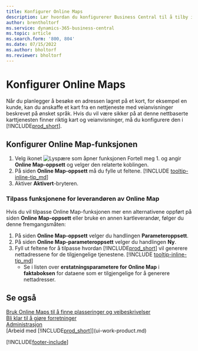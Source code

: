 ```yaml
---
title: Konfigurer Online Maps
description: Lær hvordan du konfigurerer Business Central til å tilby instruksjoner og stedsinformasjon med en nettbasert karttjeneste.
author: brentholtorf
ms.service: dynamics-365-business-central
ms.topic: article
ms.search.form: '800, 804'
ms.date: 07/15/2022
ms.author: bholtorf
ms.reviewer: bholtorf
---
```

# Konfigurer Online Maps

Når du planlegger å besøke en adressen lagret på et kort, for eksempel en kunde, kan du anskaffe et kart fra en nettjeneste med veianvisninger beskrevet på ønsket språk. Hvis du vil være sikker på at denne nettbaserte karttjenesten finner riktig kart og veianvisninger, må du konfigurere den i [!INCLUDE[prod_short](includes/prod_short.md)].

## Konfigurer Online Map-funksjonen

1. Velg ikonet ![Lyspære som åpner funksjonen Fortell meg 1.](media/ui-search/search_small.png "Fortell hva du vil gjøre") og angir **Online Map-oppsett** og velger den relaterte koblingen.
2. På siden **Online Map-oppsett** må du fylle ut feltene. [!INCLUDE [tooltip-inline-tip_md](includes/tooltip-inline-tip_md.md)]
3. Aktiver **Aktivert**-bryteren.

### Tilpass funksjonene for leverandøren av Online Map

Hvis du vil tilpasse Online Map-funksjonen mer enn alternativene oppført på siden **Online Map-oppsett** eller bruke en annen kartleverandør, følger du denne fremgangsmåten:

1. På siden **Online Map-oppsett** velger du handlingen **Parameteroppsett**.
2. På siden **Online Map-parameteroppsett** velger du handlingen **Ny**.
3. Fyll ut feltene for å tilpasse hvordan [!INCLUDE[prod_short](includes/prod_short.md)] vil generere nettadressene for de tilgjengelige tjenestene. [!INCLUDE [tooltip-inline-tip_md](includes/tooltip-inline-tip_md.md)]
   * Se i listen over **erstatningsparametere for Online Map** i **faktaboksen** for dataene som er tilgjengelige for å generere nettadresser.

## Se også

[Bruk Online Maps til å finne plasseringer og veibeskrivelser](across-online-maps.md)  
[Bli klar til å gjøre forretninger](ui-get-ready-business.md)  
[Administrasjon](admin-setup-and-administration.md)  
[Arbeid med [!INCLUDE[prod_short](includes/prod_short.md)]](ui-work-product.md)  

[!INCLUDE[footer-include](includes/footer-banner.md)]
